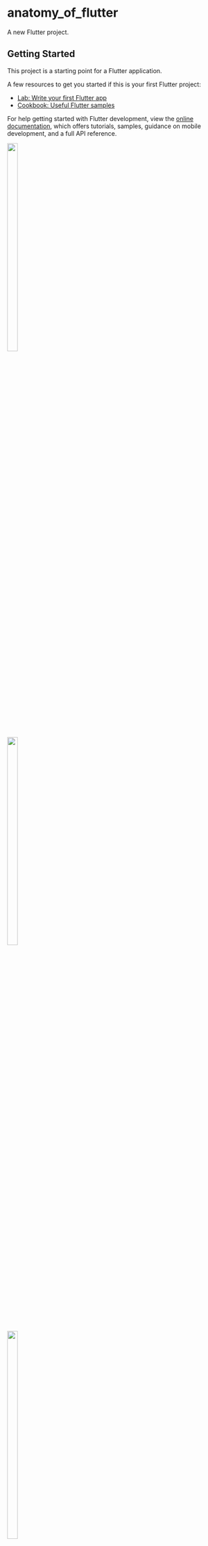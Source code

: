 # anatomy_of_flutter

A new Flutter project.

## Getting Started

This project is a starting point for a Flutter application.

A few resources to get you started if this is your first Flutter project:

- [Lab: Write your first Flutter app](https://docs.flutter.dev/get-started/codelab)
- [Cookbook: Useful Flutter samples](https://docs.flutter.dev/cookbook)

For help getting started with Flutter development, view the
[online documentation](https://docs.flutter.dev/), which offers tutorials,
samples, guidance on mobile development, and a full API reference.


  <img src = "https://github.com/Vishalk0810/anatomy_of_flutter/assets/149374506/f6572175-7de9-45e8-9ade-ae97641e66ba" width = 22%  height = 35%>
  
<br>

  <img src = "https://github.com/Vishalk0810/anatomy_of_flutter/assets/149374506/ca471e41-7b72-4d12-8277-ef2ffc2814dd" width = 22%  height = 35%>
  
<br>

  <img src = "https://github.com/Vishalk0810/anatomy_of_flutter/assets/149374506/a8047e8a-75e9-4034-85cf-663ef5897a17" width = 22%  height = 35%>

  <br>

  <img src = "https://github.com/Vishalk0810/anatomy_of_flutter/assets/149374506/a0051cf0-5a16-4abe-9f86-4e86eb61575d" width = 22%  height = 35%>

  <br>

   <img src = "https://github.com/Vishalk0810/anatomy_of_flutter/assets/149374506/11826a51-f830-453d-beba-f20890de95ef" width = 22%  height = 35%>

   <br>

  <img src = "https://github.com/Vishalk0810/anatomy_of_flutter/assets/149374506/2e2d4314-f5cc-4ff9-bc67-5d7b197af6f6" width = 22%  height = 35%>

   <br>


